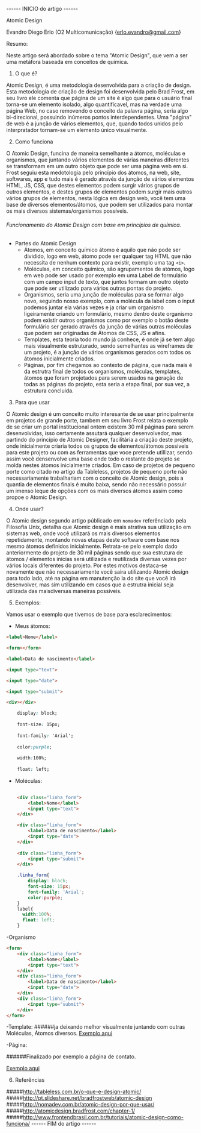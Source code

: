 ------ INICIO do artigo ------

Atomic Design

Evandro Diego Erlo (O2 Multicomunicação)
{erlo.evandro@gmail.com}

Resumo:

Neste artigo será abordado sobre o tema "Atomic Design", que vem a ser uma metáfora baseada em conceitos de quimica.

1) O que é?

Atomic Design, é uma metodologia desenvolvida para a criação de design. Esta metodologia de criação de design foi desenvolvida pelo Brad Frost, em seu livro ele comenta que página de um site é algo que para o usuário final torna-se um elemento isolado, algo quantifícavel, mas na verdade uma página Web, no caso removendo o conceito da palavra página, seria algo bi-direcional, possuindo inúmeros pontos interdependentes. Uma "página" de web é a junção de vários elementos, que, quando todos unidos pelo interpratador tornam-se um elemento único visualmente.

2) Como funciona

O Atomic Design, funcina de maneira semelhante a átomos, moléculas e organismos, que juntando vários elementos de várias maneiras diferentes se transformam em um outro objeto que pode ser uma página web em si. Frost seguiu esta medotologia pelo princípio dos átomos, na web, site, softwares, app e tudo mais é gerado através da junção de vários elementos HTML, JS, CSS, que destes elementos podem surgir vários grupos de outros elementos, e destes grupos de elementos podem surgir mais outros vários grupos de elementos, nesta lógica em design web, você tem uma base de diversos elementos/átomos, que podem ser utilizados para montar os mais diversos sistemas/organismos possíveis.

###### Funcionamento do Atomic Design com base em princípios de química.

- Partes do Atomic Design
	- Átomos, em conceito químico átomo é aquilo que não pode ser dividido, logo em web, átomo pode ser qualquer tag HTML que não necessita de nenhum contexto para existir, exemplo uma tag `<i>`.
    - Moléculas, em conceito químico, são agrupamentos de atómos, logo em web pode ser usado por exemplo em uma Label de formulário com um campo input de texto, que juntos formam um outro objeto que pode ser utilizado para vários outras pontas do projeto.
	- Organismos, seria uma junção de moléculas para se formar algo novo, seguindo nosso exemplo, com a molécula da label com o input podemos juntar ela várias vezes e ja criar um organismo ligeiramente criando um formulário, mesmo dentro deste organismo podem existir outros organismos como por exemplo o botão deste formulário ser gerado através da junção de várias outras moléculas que podem ser originadas de Átomos de CSS, JS e afins.
    - Templates, esta teoria todo mundo já conhece, é onde já se tem algo mais visualmente estruturado, sendo semelhantes as wireframes de um projeto, é a junção de vários organismos gerados com todos os átomos inicialmente criados.
    - Páginas, por fim chegamos ao contexto de página, que nada mais é da estrutra final de todos os organismos, moléculas, templates, átomos que foram projetados para serem usados na geração de todas as páginas do projeto, esta seria a etapa final, por sua vez, a estrutura concluida.

3) Para que usar

O Atomic design é um conceito muito interesante de se usar principalmente em projetos de grande porte, tambem em seu livro Frost relata o exemplo de se criar um portal institucional ontem existem 30 mil páginas para serem desenvolvidas, isso certamente assutará qualquer desenvolvedor, mas partindo do princípio de Atomic Designer, facilitária a criação deste projeto, onde inicialmente criaria todos os grupos de elementos/átomos possiveis para este projeto ou com as ferramentas que voce pretende utillizar, sendo assim você densenvolve uma base onde todo o restante do projeto se molda nestes átomos inicialmente criados. Em caso de projetos de pequeno porte como citado no artigo da Tableless, projetos de pequeno porte não necessariamente trabalhariam com o conceito de Atomic design, pois a quantia de elementos finais é muito baixa, sendo não necessário possuir um imenso leque de opções com os mais diversos átomos assim como propoe o Atomic Design.

4) Onde usar?

O Atomic design segundo artigo públicado em `nomadev` referênciado pela Filosofia Unix, detalha que Atomic design é mais atrativa sua utilização em sistemas web, onde você utilizará os mais diversos elementos repetidamente, montando novas etapas deste software com base nos mesmo átomos definidos inicialmente. Retrata-se pelo exemplo dado anteriormente do projeto de 30 mil páginas sendo que sua estrutura de átomos / elementos inicias será utilizada e reutilizada diversas vezes por vários locais diferentes do projeto. Por estes motivos destaca-se novamente que não necessariamente você saira utilizando Atomic design para todo lado, até na página em manutenção la do site que você irá desenvolver, mas sim utilizando em casos que a estrutra inicial seja utilizada das maisdiversas maneiras possíveis.

5) Exemplos:

Vamos usar o exemplo que tivemos de base para esclarecimentos:
- Meus átomos:
```html
<label>Nome</label>

<form></form>

<label>Data de nascimento</label>

<input type="text">

<input type="date">

<input type="submit">

<div></div>
```
```css
    display: block;
    
    font-size: 15px;
    
    font-family: 'Arial'; 
    
    color:purple; 
    
    width:100%;
    
    float: left; 

```
- Moléculas:
```html
    
    <div class="linha_form">
        <label>Nome</label>
        <input type="text">
    </div>

    <div class="linha_form">
        <label>Data de nascimento</label>
        <input type="date">
    </div>
    
    <div class="linha_form">
        <input type="submit">
    </div>

```
```css
    .linha_form{
        display: block;
        font-size: 15px;
        font-family: 'Arial'; 
        color:purple; 
    }
    label{
      width:100%;
      float: left; 
    }
``` 
-Organismo

```html
<form>
    <div class="linha_form">
        <label>Nome</label>
        <input type="text">
    </div>
    <div class="linha_form">
        <label>Data de nascimento</label>
        <input type="date">
    </div>
    <div class="linha_form">
        <input type="submit">
    </div>
</form>
```

-Template:
######ja deixando melhor visualmente juntando com outras Moléculas, Átomos diversos.
[Exemplo aqui](http://codepen.io/shelontwo/pen/epVGJV)

-Página:

######Finalizado por exemplo a página de contato.

[Exemplo aqui](http://codepen.io/shelontwo/pen/NGyabd)


6) Referências

#####http://tableless.com.br/o-que-e-design-atomic/
#####http://pt.slideshare.net/bradfrostweb/atomic-design
#####http://nomadev.com.br/atomic-design-por-que-usar/
#####http://atomicdesign.bradfrost.com/chapter-1/
#####http://www.frontendbrasil.com.br/tutoriais/atomic-design-como-funciona/
------ FIM do artigo ------